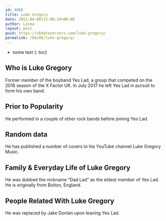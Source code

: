 ```yaml
---
id: 4086
title: Luke Gregory
date: 2021-04-06T15:00:14+00:00
author: Laima
layout: post
guid: https://ukdataservers.com/luke-gregory/
permalink: /04/06/luke-gregory/
---
```


* some text
{: toc}


## Who is Luke Gregory
                  
                  
                  
Former member of the boyband Yes Lad, a group that competed on the 2016 season of the X Factor UK. In July 2017 he left Yes Lad in pursuit to form his own band.
                  
              
            
              
            
                
                
                
## Prior to Popularity
                  
                  
                  
He performed in a couple of other rock bands before joining Yes Lad.
                  
              
            
              
            
                
                
                
## Random data
                  
                  
                  
He has published a number of covers to his YouTube channel Luke Gregory Music.
                  
              
            
              
            
                
                
                
## Family & Everyday Life of Luke Gregory
                  
                  
                  
He was dubbed the nickname &#8220;Dad Lad&#8221; as the eldest member of Yes Lad. He is originally from Bolton, England.
                  
              
            
              
            
                
                
                
## People Related With Luke Gregory
                  
                  
                  
He was replaced by Jake Donlan upon leaving Yes Lad.
                  
              
            
              
            
                
              
            
              
              
            
            
              
            
          
          
          